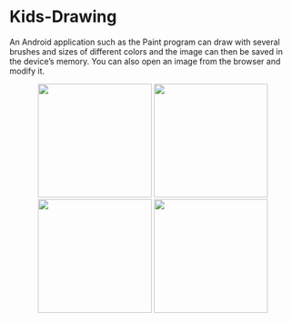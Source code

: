 # Kids-Drawing
An Android application such as the Paint program can draw with several brushes and sizes of different colors and the image can then be saved in the device’s memory.
You can also open an image from the browser and modify it.
<div align="center">
    <img src="https://github.com/yasserbakkar97/Quiz-App/assets/79779674/366569a9-8ce4-4940-aa44-0b62f77bcf2f" width="200px"</img> 
    <img src="https://github.com/yasserbakkar97/Quiz-App/assets/79779674/6c01e118-6586-4adc-9f54-977ed3101f12" width="200px"</img> 
    <img src="https://github.com/yasserbakkar97/Quiz-App/assets/79779674/f8d3daed-c014-4b08-8142-bec0aa7a6c46" width="200px"</img> 
    <img src="https://github.com/yasserbakkar97/Quiz-App/assets/79779674/39d68460-430f-4c23-a789-308c0dfc719e" width="200px"</img> 

</div>
